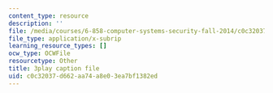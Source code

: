 ```yaml
---
content_type: resource
description: ''
file: /media/courses/6-858-computer-systems-security-fall-2014/c0c32037d662aa74a8e03ea7bf1382ed_I0Psvvky-44.srt
file_type: application/x-subrip
learning_resource_types: []
ocw_type: OCWFile
resourcetype: Other
title: 3play caption file
uid: c0c32037-d662-aa74-a8e0-3ea7bf1382ed
---
```

